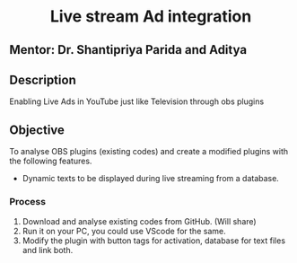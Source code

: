<h1 align="center"> Live stream Ad integration </h1>

## Mentor: Dr. Shantipriya Parida and Aditya

## Description

Enabling Live Ads in YouTube just like Television through obs plugins

## Objective

To analyse OBS plugins (existing codes) and create a modified plugins with the following features.
- Dynamic texts to be displayed during live streaming from a database.

### Process

1. Download and analyse existing codes from GitHub. (Will share)
2. Run it on your PC, you could use VScode for the same.
3. Modify the plugin with button tags for activation, database for text files and link both.

 
